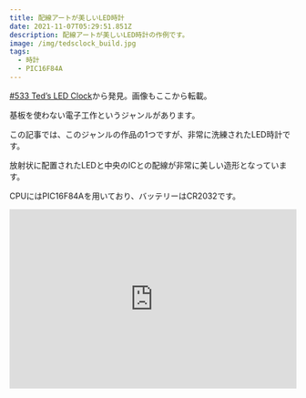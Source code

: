```yaml
---
title: 配線アートが美しいLED時計
date: 2021-11-07T05:29:51.851Z
description: 配線アートが美しいLED時計の作例です。
image: /img/tedsclock_build.jpg
tags:
  - 時計
  - PIC16F84A
---
```

[#533 Ted’s LED Clock](https://leap.tardate.com/pic/tedsclock/)から発見。画像もここから転載。

基板を使わない電子工作というジャンルがあります。

この記事では、このジャンルの作品の1つですが、非常に洗練されたLED時計です。

放射状に配置されたLEDと中央のICとの配線が非常に美しい造形となっています。

CPUにはPIC16F84Aを用いており、バッテリーはCR2032です。

<iframe width="100%" height="315" src="https://www.youtube.com/embed/oq4bqvXI8DM" title="YouTube video player" frameborder="0" allow="accelerometer; autoplay; clipboard-write; encrypted-media; gyroscope; picture-in-picture" allowfullscreen></iframe>
